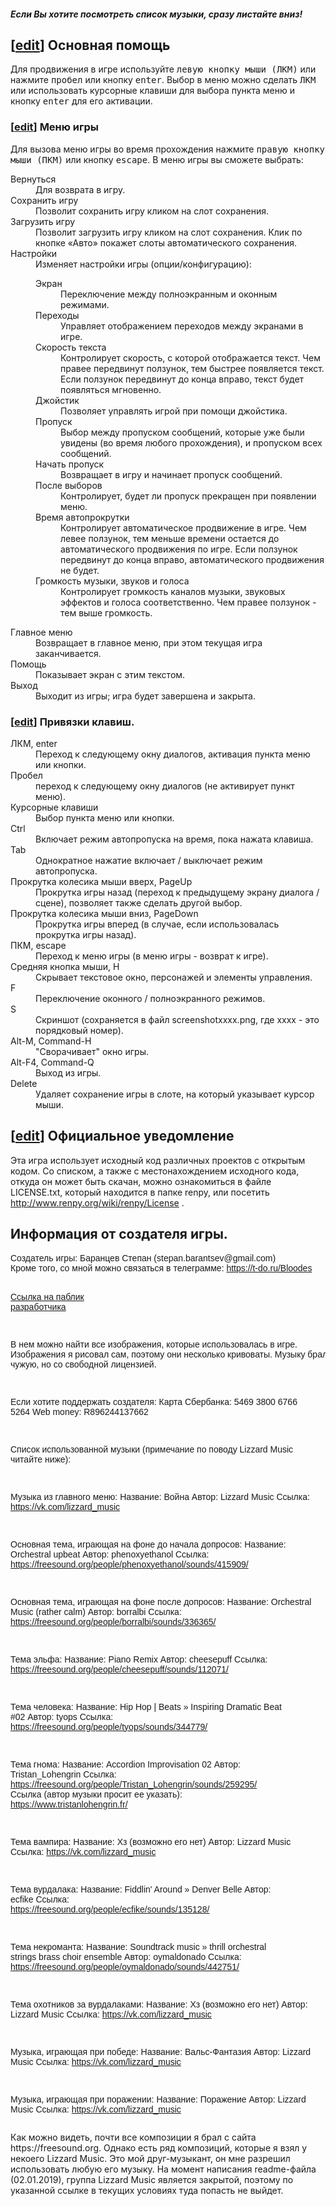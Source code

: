 <html>
<head>
    <meta charset="utf-8" />
<title>README</title>
<style>

BODY {
background: #fff;
color: #444;
padding-left: 20%;
padding-top: 1em;
padding-bottom: 1em;
padding-right: 20%;
font-family: sans-serif;
line-height: 1.6em;
}

DT {
font-weight: bold;
margin-top: .33em;
}

H2 {
color: #000;
margin-left: -2.5em;
}

H3 {
color: #000;
margin-left: -1.5em;
}

.editsection {
display: none;
}

</style>
</head>
<body>

<div id="renpy_help"></div>



<h5>Если Вы хотите посмотреть список музыки, сразу листайте вниз!</h5>
<p><a name="Basic_Help" id="Basic_Help"></a></p> 
<h2><span class="editsection">[<a href="/w/index.php?title=renpy/Help&amp;action=edit&amp;section=1" title="Edit section: Basic Help">edit</a>]</span> <span class="mw-headline">Основная помощь</span></h2> 
<p>Для продвижения в игре используйте <tt>левую кнопку мыши (ЛКМ)</tt> или нажмите <tt>пробел</tt> или кнопку <tt>enter</tt>. Выбор в меню можно сделать <tt>ЛКМ</tt> или использовать курсорные клавиши для выбора пункта меню и кнопку <tt>enter</tt> для его активации.</p> 
<p><a name="Game_Menu" id="Game_Menu"></a></p> 
<h3><span class="editsection">[<a href="/w/index.php?title=renpy/Help&amp;action=edit&amp;section=2" title="Edit section: Game Menu">edit</a>]</span> <span class="mw-headline">Меню игры</span></h3> 
<p>Для вызова меню игры во время прохождения нажмите <tt>правую кнопку мыши (ПКМ)</tt> или кнопку <tt>escape</tt>. В меню игры вы сможете выбрать:</p> 
<dl> 
<dt>Вернуться</dt> 
<dd>Для возврата в игру.</dd> 
<dt>Сохранить игру</dt> 
<dd>Позволит сохранить игру кликом на слот сохранения.</dd> 
<dt>Загрузить игру</dt> 
<dd>Позволит загрузить игру кликом на слот сохранения. Клик по кнопке «Авто» покажет слоты автоматического сохранения.</dd> 
<dt>Настройки</dt> 
<dd>Изменяет настройки игры (опции/конфигурацию):
<dl> 
<dt>Экран</dt> 
<dd>Переключение между полноэкранным и оконным режимами.</dd> 
<dt>Переходы</dt> 
<dd>Управляет отображением переходов между экранами в игре.</dd> 
<dt>Скорость текста</dt> 
<dd>Контролирует скорость, с которой отображается текст. Чем правее передвинут ползунок, тем быстрее появляется текст. Если ползунок передвинут до конца вправо, текст будет появляться мгновенно.</dd> 
<dt>Джойстик</dt> 
<dd>Позволяет управлять игрой при помощи джойстика.</dd> 
<dt>Пропуск</dt> 
<dd>Выбор между пропуском сообщений, которые уже были увидены (во время любого прохождения), и пропуском всех сообщений.</dd> 
<dt>Начать пропуск</dt> 
<dd>Возвращает в игру и начинает пропуск сообщений.</dd> 
<dt>После выборов</dt> 
<dd>Контролирует, будет ли пропуск прекращен при появлении меню.</dd> 
<dt>Время автопрокрутки</dt> 
<dd>Контролирует автоматическое продвижение в игре. Чем левее ползунок, тем меньше времени остается до автоматического продвижения по игре. Если ползунок передвинут до конца вправо, автоматического продвижения не будет.</dd> 
<dt>Громкость музыки, звуков и голоса</dt> 
<dd>Контролирует громкость каналов музыки, звуковых эффектов и голоса соответственно. Чем правее ползунок - тем выше громкость.</dd> 
</dl> 
</dd> 
</dl> 
<dl> 
<dt>Главное меню</dt> 
<dd>Возвращает в главное меню, при этом текущая игра заканчивается.</dd> 
<dt>Помощь</dt> 
<dd>Показывает экран с этим текстом.</dd> 
<dt>Выход</dt> 
<dd>Выходит из игры; игра будет завершена и закрыта.</dd> 
</dl> 
<p><a name="Key_and_Mouse_Bindings" id="Key_and_Mouse_Bindings"></a></p> 
<h3><span class="editsection">[<a href="/w/index.php?title=renpy/Help&amp;action=edit&amp;section=3" title="Edit section: Key and Mouse Bindings">edit</a>]</span> <span class="mw-headline">Привязки клавиш.</span></h3> 
<dl> 
<dt>ЛКМ, enter</dt> 
<dd>Переход к следующему окну диалогов, активация пункта меню или кнопки.</dd> 
<dt>Пробел</dt> 
<dd>переход к следующему окну диалогов (не активирует пункт меню).</dd> 
<dt>Курсорные клавиши</dt> 
<dd>Выбор пункта меню или кнопки.</dd> 
<dt>Ctrl</dt> 
<dd>Включает режим автопропуска на время, пока нажата клавиша.</dd> 
<dt>Tab</dt> 
<dd>Однократное нажатие включает / выключает режим автопропуска.</dd> 
<dt>Прокрутка колесика мыши вверх, PageUp</dt> 
<dd>Прокрутка игры назад (переход к предыдущему экрану диалога / сцене), позволяет также сделать другой выбор.</dd> 
<dt>Прокрутка колесика мыши вниз, PageDown</dt> 
<dd>Прокрутка игры вперед (в случае, если использовалась прокрутка игры назад).</dd> 
<dt>ПКМ, escape</dt> 
<dd>Переход к меню игры (в меню игры - возврат к игре).</dd> 
<dt>Средняя кнопка мыши, H</dt> 
<dd>Скрывает текстовое окно, персонажей и элементы управления.</dd> 
<dt>F</dt> 
<dd>Переключение оконного / полноэкранного режимов.</dd> 
<dt>S</dt> 
<dd>Скриншот (сохраняется в файл screenshotxxxx.png, где xxxx - это порядковый номер).</dd> 
<dt>Alt-M, Command-H</dt> 
<dd>"Сворачивает" окно игры.</dd> 
<dt>Alt-F4, Command-Q</dt> 
<dd>Выход из игры.</dd> 
<dt>Delete</dt> 
<dd>Удаляет сохранение игры в слоте, на который указывает курсор мыши.</dd> 
</dl> 
<p><a name="Legal_Notice" id="Legal_Notice"></a></p> 
<h2><span class="editsection">[<a href="/w/index.php?title=renpy/Help&amp;action=edit&amp;section=4" title="Edit section: Legal Notice">edit</a>]</span> <span class="mw-headline">Официальное уведомление</span></h2> 
<p>Эта игра использует исходный код различных проектов с открытым кодом. Со списком, а также с местонахождением исходного кода, откуда он может быть скачан, можно ознакомиться в файле LICENSE.txt, который находится в папке renpy, или посетить <a href="http://www.renpy.org/wiki/renpy/License" class="external free" title="http://www.renpy.org/wiki/renpy/License" rel="nofollow">http://www.renpy.org/wiki/renpy/License</a> .</p> 
<h2><span class="mw-headline">Информация от создателя игры.</span></h2> 
<pre  style="font-family: Verdana, Arial, Helvetica, sans-serif;">
Создатель игры: Баранцев Степан (stepan.barantsev@gmail.com)
Кроме того, со мной можно связаться в телеграмме: <a href=https://t-do.ru/Bloodes>https://t-do.ru/Bloodes</a>

<a href=https://vk.com/public173190076>Ссылка на паблик разработчика</a>

В нем можно найти все изображения, которые использовалась в игре.
Изображения я рисовал сам, поэтому они несколько кривоваты. Музыку брал чужую, но со свободной лицензией.
                
Если хотите поддержать создателя:
    Карта Сбербанка: 5469 3800 6766 5264
    Web money: R896244137662
	
Список использованной музыки (примечание по поводу Lizzard Music читайте ниже):
	
Музыка из главного меню: 
	Название: Война
	Автор: Lizzard Music
	Cсылка: <a href=https://vk.com/lizzard_music>https://vk.com/lizzard_music</a> 
	
Основная тема, играющая на фоне до начала допросов: 
	Название: Orchestral upbeat
	Автор: phenoxyethanol
	Cсылка: <a href=https://freesound.org/people/phenoxyethanol/sounds/415909/>https://freesound.org/people/phenoxyethanol/sounds/415909/</a> 
	
Основная тема, играющая на фоне после допросов: 
	Название: Orchestral Music (rather calm)
	Автор: borralbi
	Cсылка: <a href=https://freesound.org/people/borralbi/sounds/336365/>https://freesound.org/people/borralbi/sounds/336365/</a> 
	
Тема эльфа:
	Название: Piano Remix 
	Автор: cheesepuff 
	Cсылка: <a href=https://freesound.org/people/cheesepuff/sounds/112071/>https://freesound.org/people/cheesepuff/sounds/112071/</a> 
	
Тема человека: 
	Название: Hip Hop | Beats » Inspiring Dramatic Beat #02
	Автор: tyops
	Cсылка: <a href=https://freesound.org/people/tyops/sounds/344779/>https://freesound.org/people/tyops/sounds/344779/</a> 
	
Тема гнома:
	Название: Accordion Improvisation 02
	Автор: Tristan_Lohengrin
	Ссылка: <a href=https://freesound.org/people/Tristan_Lohengrin/sounds/259295/>https://freesound.org/people/Tristan_Lohengrin/sounds/259295/</a>
	Cсылка (автор музыки просит ее указать): <a href=https://www.tristanlohengrin.fr/>https://www.tristanlohengrin.fr/</a>
	
Тема вампира: 
	Название: Хз (возможно его нет)
	Автор: Lizzard Music
	Cсылка: <a href=https://vk.com/lizzard_music>https://vk.com/lizzard_music</a> 
	
Тема вурдалака: 
	Название: Fiddlin' Around » Denver Belle 
	Автор: ecfike
	Cсылка: <a href=https://freesound.org/people/ecfike/sounds/135128/>https://freesound.org/people/ecfike/sounds/135128/</a> 
	
Тема некроманта: 
	Название: Soundtrack music » thrill orchestral strings brass choir ensemble
	Автор: oymaldonado
	Cсылка: <a href=https://freesound.org/people/oymaldonado/sounds/442751/>https://freesound.org/people/oymaldonado/sounds/442751/</a> 
	
Тема охотников за вурдалаками: 
	Название: Хз (возможно его нет)
	Автор: Lizzard Music
	Cсылка: <a href=https://vk.com/lizzard_music>https://vk.com/lizzard_music</a>  
	
Музыка, играющая при победе: 
	Название: Вальс-Фантазия
	Автор: Lizzard Music
	Cсылка: <a href=https://vk.com/lizzard_music>https://vk.com/lizzard_music</a>  
	
Музыка, играющая при поражении:
	Название: Поражение
	Автор: Lizzard Music
	Cсылка: <a href=https://vk.com/lizzard_music>https://vk.com/lizzard_music</a> 
</pre>
<p>
Как можно видеть, почти все композиции я брал с сайта https://freesound.org. Однако есть ряд композиций, которые я взял у некоего Lizzard Music.
Это мой друг-музыкант, он мне разрешил использовать любую его музыку. На момент написания readme-файла (02.01.2019), группа Lizzard Music является закрытой, поэтому по указанной ссылке в текущих условиях туда попасть не выйдет.
<p/>

</body>
</html>

